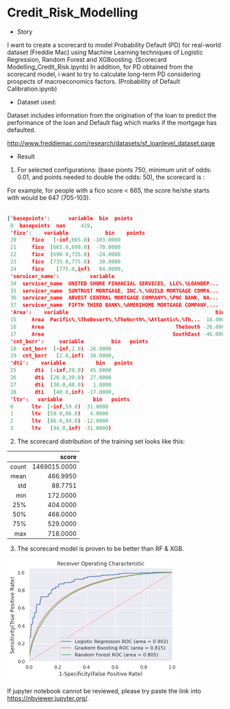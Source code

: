 # Credit_Risk_Modelling

- Story

I want to create a scorecard to model Probability Default (PD) for real-world dataset (Freddie Mac) using Machine Learning techniques of Logistic Regression, Random Forest and XGBoosting. (Scorecard Modelling_Credit_Risk.ipynb) In addition, for PD obtained from the scorecard model, i want to try to calculate long-term PD considering prospects of macroeconomics factors. (Probability of Default Calibration.ipynb)

- Dataset used: 

Dataset includes information from the origination of the loan to predict the performance of the loan and Default flag which marks if the mortgage has defaulted.

http://www.freddiemac.com/research/datasets/sf_loanlevel_dataset.page

- Result

1. For selected configurations: (base pionts 750, minimum unit of odds: 0.01, and points needed to double the odds: 50), the scorecard is :

For example, for people with a fico score < 665, the score he/she starts with would be 647 (705-103).

```json

{'basepoints':      variable  bin  points
 0  basepoints  nan     419,
 'fico':    variable            bin    points
 20     fico   [-inf,665.0) -103.0000
 21     fico  [665.0,690.0)  -70.0000
 22     fico  [690.0,735.0)  -24.0000
 23     fico  [735.0,775.0)   30.0000
 24     fico    [775.0,inf)   84.0000,
 'servicer_name':          variable                                                bin   points
 34  servicer_name  UNITED SHORE FINANCIAL SERVICES, LLC%,%LOANDEP...  83.0000
 35  servicer_name  SUNTRUST MORTGAGE, INC.%,%GUILD MORTGAGE COMPA...  38.0000
 36  servicer_name  ARVEST CENTRAL MORTGAGE COMPANY%,%PNC BANK, NA...   9.0000
 37  servicer_name  FIFTH THIRD BANK%,%AMERIHOME MORTGAGE COMPANY,... -24.0000,
 'Area':    variable                                                bin   points
 15     Area  Pacific%,%TheDesert%,%TheNorth%,%Atlantic%,%Th...  18.0000
 16     Area                                           TheSouth -26.0000
 17     Area                                          SouthEast -46.0000,
 'cnt_borr':     variable         bin   points
 18  cnt_borr  [-inf,2.0) -26.0000
 19  cnt_borr   [2.0,inf)  38.0000,
 'dti':    variable          bin   points
 25      dti  [-inf,20.0)  45.0000
 26      dti  [20.0,30.0)  27.0000
 27      dti  [30.0,40.0)   1.0000
 28      dti   [40.0,inf) -17.0000,
 'ltv':   variable          bin   points
 0      ltv  [-inf,59.0)  31.0000
 1      ltv  [59.0,86.0)   4.0000
 2      ltv  [86.0,94.0) -12.0000
 3      ltv   [94.0,inf) -31.0000}
```

2. The scorecard distribution of the training set looks like this:

|       	|        score 	|
|------:	|-------------:	|
| count 	| 1469015.0000 	|
|  mean 	|     466.9950 	|
|   std 	|      88.7751 	|
|   min 	|     172.0000 	|
|   25% 	|     404.0000 	|
|   50% 	|     468.0000 	|
|   75% 	|     529.0000 	|
|   max 	|     718.0000 	|

3. The scorecard model is proven to be better than RF & XGB.

![ROC Curve Comparison](ROC_Comparison.png?raw=true)

If jupyter notebook cannot be reviewed, please try paste the link into https://nbviewer.jupyter.org/.
